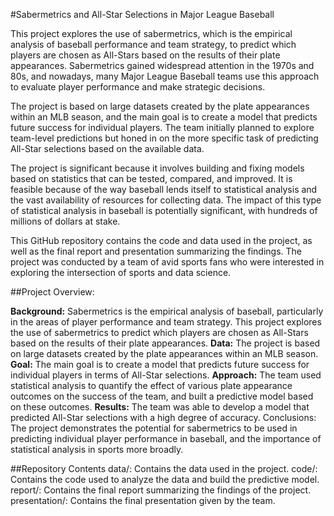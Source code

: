 #Sabermetrics and All-Star Selections in Major League Baseball

This project explores the use of sabermetrics, which is the empirical analysis of baseball performance and team strategy, to predict which players are chosen as All-Stars based on the results of their plate appearances. Sabermetrics gained widespread attention in the 1970s and 80s, and nowadays, many Major League Baseball teams use this approach to evaluate player performance and make strategic decisions.

The project is based on large datasets created by the plate appearances within an MLB season, and the main goal is to create a model that predicts future success for individual players. The team initially planned to explore team-level predictions but honed in on the more specific task of predicting All-Star selections based on the available data.

The project is significant because it involves building and fixing models based on statistics that can be tested, compared, and improved. It is feasible because of the way baseball lends itself to statistical analysis and the vast availability of resources for collecting data. The impact of this type of statistical analysis in baseball is potentially significant, with hundreds of millions of dollars at stake.

This GitHub repository contains the code and data used in the project, as well as the final report and presentation summarizing the findings. The project was conducted by a team of avid sports fans who were interested in exploring the intersection of sports and data science.

##Project Overview: 

**Background:** Sabermetrics is the empirical analysis of baseball, particularly in the areas of player performance and team strategy. This project explores the use of sabermetrics to predict which players are chosen as All-Stars based on the results of their plate appearances.
**Data:** The project is based on large datasets created by the plate appearances within an MLB season.
**Goal:** The main goal is to create a model that predicts future success for individual players in terms of All-Star selections.
**Approach:** The team used statistical analysis to quantify the effect of various plate appearance outcomes on the success of the team, and built a predictive model based on these outcomes.
**Results:** The team was able to develop a model that predicted All-Star selections with a high degree of accuracy.
Conclusions: The project demonstrates the potential for sabermetrics to be used in predicting individual player performance in baseball, and the importance of statistical analysis in sports more broadly.

##Repository Contents
data/: Contains the data used in the project.
code/: Contains the code used to analyze the data and build the predictive model.
report/: Contains the final report summarizing the findings of the project.
presentation/: Contains the final presentation given by the team.
